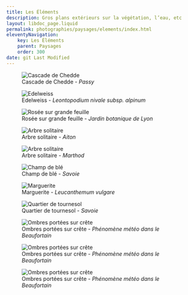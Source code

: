 ```yaml
---
title: Les Éléments
description: Gros plans extérieurs sur la végétation, l’eau, etc
layout: libdoc_page.liquid
permalink: photographies/paysages/elements/index.html
eleventyNavigation:
    key: Les Éléments
    parent: Paysages
    order: 300
date: git Last Modified
---
```

<figure class="long-shadow">
    <img src="/sources/paysages/elements/Cacscade_Chedde_Printemps_MG_9376.jpg"
        alt="Cascade de Chedde">
    <figcaption>
        Cascade de Chedde - <em>Passy</em>
    </figcaption>
</figure>

<figure class="wide long-shadow">
    <img src="/sources/paysages/elements/Edelweiss_IMG_0479.jpg"
        alt="Edelweiss">
    <figcaption>
        Edelweiss - <em>Leontopodium nivale subsp. alpinum</em>
    </figcaption>
</figure>

<figure class="long-shadow">
    <img src="/sources/paysages/elements/IMG_1422.jpg"
        alt="Rosée sur grande feuille">
    <figcaption>
        Rosée sur grande feuille - <em>Jardin botanique de Lyon</em>
    </figcaption>
</figure>

<figure class="wide long-shadow">
    <img src="/sources/paysages/elements/IMG_3224.jpg"
        alt="Arbre solitaire">
    <figcaption>
        Arbre solitaire - <em>Aiton</em>
    </figcaption>
</figure>

<figure class="wide long-shadow">
    <img src="/sources/paysages/elements/IMG_7097.jpg"
        alt="Arbre solitaire">
    <figcaption>
        Arbre solitaire - <em>Marthod</em>
    </figcaption>
</figure>

<figure class="wide long-shadow">
    <img src="/sources/paysages/elements/IMG_3294.jpg"
        alt="Champ de blé">
    <figcaption>
        Champ de blé - <em>Savoie</em>
    </figcaption>
</figure>

<figure class="wide long-shadow">
    <img src="/sources/paysages/elements/Marguerite_des_Bois.jpg"
        alt="Marguerite">
    <figcaption>
        Marguerite - <em>Leucanthemum vulgare</em>
    </figcaption>
</figure>

<figure class="long-shadow">
    <img src="/sources/paysages/elements/Quartier_de_Tournesol.jpg"
        alt="Quartier de tournesol">
    <figcaption>
        Quartier de tournesol - <em>Savoie</em>
    </figcaption>
</figure>

<figure class="wide long-shadow">
    <img src="/sources/paysages/elements/Ombres_Portees_sur_Crete_1_IMG_5016.jpg"
        alt="Ombres portées sur crête">
    <figcaption>
        Ombres portées sur crête - <em>Phénomène météo dans le Beaufortain</em>
    </figcaption>
</figure>

<figure class="wide long-shadow">
    <img src="/sources/paysages/elements/Ombres_Portees_sur_Crete_2_IMG_5019.jpg"
        alt="Ombres portées sur crête">
    <figcaption>
        Ombres portées sur crête - <em>Phénomène météo dans le Beaufortain</em>
    </figcaption>
</figure>

<figure class="wide long-shadow">
    <img src="/sources/paysages/elements/Ombres_Portees_sur_Crete_3_IMG_5020.jpg"
        alt="Ombres portées sur crête">
    <figcaption>
        Ombres portées sur crête - <em>Phénomène météo dans le Beaufortain</em>
    </figcaption>
</figure>